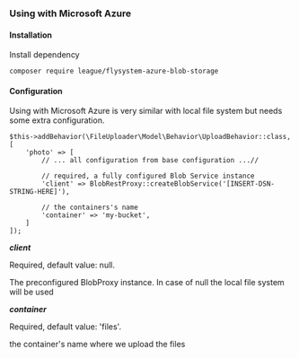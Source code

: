 ### Using with Microsoft Azure

#### Installation

Install dependency

```
composer require league/flysystem-azure-blob-storage
```

#### Configuration

Using with Microsoft Azure is very similar with local file system but needs some extra configuration.

```
$this->addBehavior(\FileUploader\Model\Behavior\UploadBehavior::class, [
    'photo' => [
        // ... all configuration from base configuration ...//

        // required, a fully configured Blob Service instance
        'client' => BlobRestProxy::createBlobService('[INSERT-DSN-STRING-HERE]'),

        // the containers's name
        'container' => 'my-bucket',
    ]
]);
```

***client***

Required, default value: null.

The preconfigured BlobProxy instance. In case of null the local file system will be used

***container***

Required, default value: 'files'.

the container's name where we upload the files
